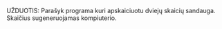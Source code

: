 UŽDUOTIS: 
Parašyk programa kuri apskaiciuotu dviejų skaicių sandauga. Skaičius sugeneruojamas kompiuterio.
